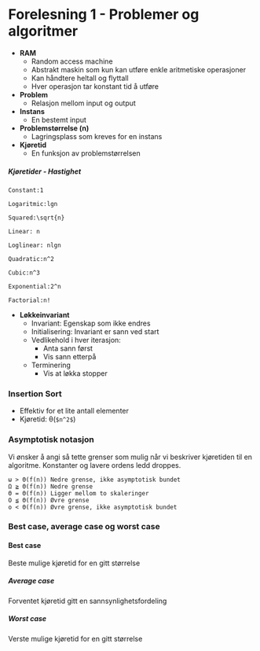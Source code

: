 # Forelesning 1 - Problemer og algoritmer
* **RAM** 
    * Random access machine
    * Abstrakt maskin som kun kan utføre enkle aritmetiske operasjoner
    * Kan håndtere heltall og flyttall
    * Hver operasjon tar konstant tid å utføre
* **Problem**
    * Relasjon mellom input og output
* **Instans**
    * En bestemt input
* **Problemstørrelse (n)**
    * Lagringsplass som kreves for en instans
* **Kjøretid**
    * En funksjon av problemstørrelsen
##### Kjøretider - Hastighet
```katex
Constant:1
```
```katex
Logaritmic:lgn
```
```katex
Squared:\sqrt{n}
```
```katex
Linear: n
```
```katex
Loglinear: nlgn
```
```katex
Quadratic:n^2
```
```katex
Cubic:n^3
```
```katex
Exponential:2^n
```
```katex
Factorial:n!
```
* **Løkkeinvariant**
    * Invariant: Egenskap som ikke endres
    * Initialisering: Invariant er sann ved start
    * Vedlikehold i hver iterasjon:
        * Anta sann først
        * Vis sann etterpå
    * Terminering
        * Vis at løkka stopper
### Insertion Sort
* Effektiv for et lite antall elementer
* Kjøretid: θ(`$n^2$`)
### Asymptotisk notasjon
Vi ønsker å angi så tette grenser som mulig når vi beskriver kjøretiden til en algoritme.  Konstanter og lavere ordens ledd droppes.
```
ω > Θ(f(n)) Nedre grense, ikke asymptotisk bundet
Ω ≧ Θ(f(n)) Nedre grense
Θ = Θ(f(n)) Ligger mellom to skaleringer
O ≦ Θ(f(n)) Øvre grense
o < Θ(f(n)) Øvre grense, ikke asymptotisk bundet
```

### Best case, average case og worst case
#### Best case
Beste mulige kjøretid for en gitt størrelse
##### Average case
Forventet kjøretid gitt en sannsynlighetsfordeling
##### Worst case
Verste mulige kjøretid for en gitt størrelse

